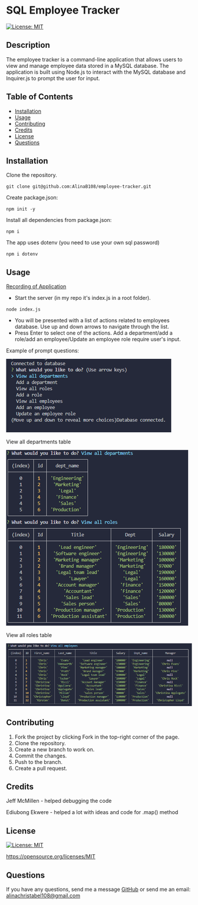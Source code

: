 # SQL Employee Tracker

[![License: MIT](https://img.shields.io/badge/License-MIT-yellow.svg)](https://opensource.org/licenses/MIT)

## Description
The employee tracker is a command-line application that allows users to view and manage employee data stored in a MySQL database. The application is built using Node.js to interact with the MySQL database and Inquirer.js to prompt the user for input.

## Table of Contents
- [Installation](#installation)
- [Usage](#usage)
- [Contributing](#contributing)
- [Credits](#credits)
- [License](#license)
- [Questions](#questions)

## Installation
Clone the repository.
```
git clone git@github.com:AlinaB108/employee-tracker.git
```
Create package.json:
```
npm init -y
```
Install all dependencies from package.json:
```
npm i
```
The app uses dotenv (you need to use your own sql password)
```
npm i dotenv 
```

## Usage
[Recording of Application](https://watch.screencastify.com/v/vuvBPa0BbFjflOhedIH7)

- Start the server (in my repo it's index.js in a root folder).
```
node index.js
```
- You will be presented with a list of actions related to employees database. Use up and down arrows to navigate through the list.
- Press Enter to select one of the actions. Add a department/add a role/add an employee/Update an employee role require user's input.

Example of prompt questions:

![Screenshot](/assets/images/questions.png)

View all departments table

![Screenshot](/assets/images/table.png)

View all roles table

![Screenshot](/assets/images/table2.png)

## Contributing
1. Fork the project by clicking Fork in the top-right corner of the page.
2. Clone the repository.
3. Create a new branch to work on.
4. Commit the changes.
5. Push to the branch.
6. Create a pull request.

## Credits
Jeff McMillen - helped debugging the code

Ediubong Ekwere - helped a lot with ideas and code for .map() method

## License
[![License: MIT](https://img.shields.io/badge/License-MIT-yellow.svg)](https://opensource.org/licenses/MIT)

https://opensource.org/licenses/MIT 
    
## Questions
If you have any questions, send me a message [GitHub](https://github.com/AlinaB108) or send me an email: [alinachristabel108@gmail.com](alinachristabel108@gmail.com)